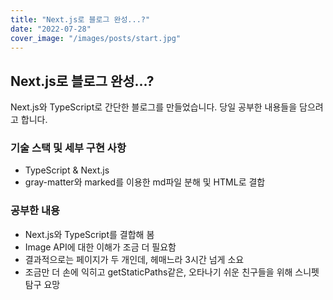 ```yaml
---
title: "Next.js로 블로그 완성...?"
date: "2022-07-28"
cover_image: "/images/posts/start.jpg"
---
```


## Next.js로 블로그 완성...?

Next.js와 TypeScript로 간단한 블로그를 만들었습니다. 당일 공부한 내용들을 담으려고 합니다.

### 기술 스택 및 세부 구현 사항

- TypeScript & Next.js
- gray-matter와 marked를 이용한 md파일 분해 및 HTML로 결합

### 공부한 내용

- Next.js와 TypeScript를 결합해 봄
- Image API에 대한 이해가 조금 더 필요함
- 결과적으로는 페이지가 두 개인데, 헤매느라 3시간 넘게 소요
- 조금만 더 손에 익히고 getStaticPaths같은, 오타나기 쉬운 친구들을 위해 스니펫 탐구 요망
